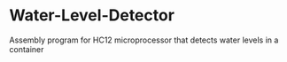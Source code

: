 # Water-Level-Detector
Assembly program for HC12 microprocessor that detects water levels in a container

